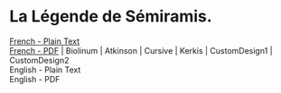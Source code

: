 # La Légende de Sémiramis.

[French - Plain Text](full-text-french.md)  
[French - PDF](https://cdn.solaranamnesis.com/FrancoisLenormant/lenormant_semiramis_legende_1873_french.pdf) | Biolinum | Atkinson | Cursive | Kerkis | CustomDesign1 | CustomDesign2  
English - Plain Text  
English - PDF  
